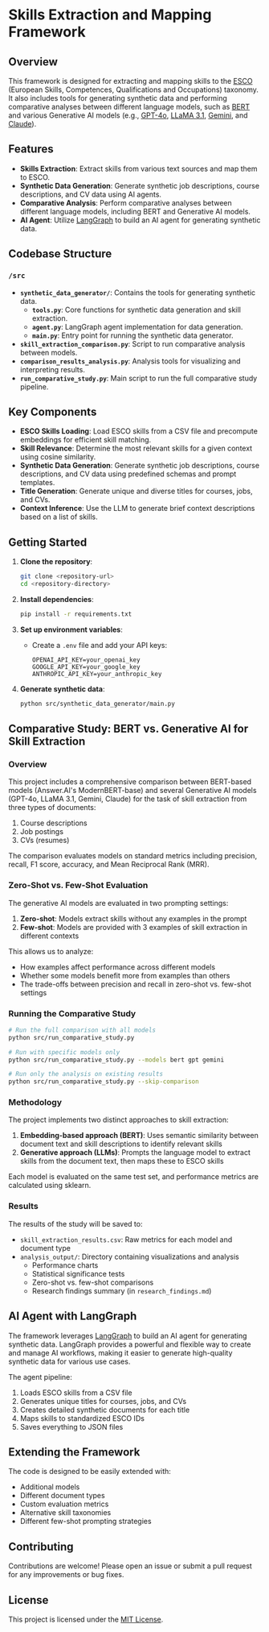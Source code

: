 # Skills Extraction and Mapping Framework

## Overview

This framework is designed for extracting and mapping skills to the [ESCO](https://ec.europa.eu/esco/portal/home) (European Skills, Competences, Qualifications and Occupations) taxonomy. It also includes tools for generating synthetic data and performing comparative analyses between different language models, such as [BERT](https://github.com/google-research/bert) and various Generative AI models (e.g., [GPT-4o](https://openai.com/gpt-4o), [LLaMA 3.1](https://ai.facebook.com/blog/llama-3/), [Gemini](https://ai.google.dev/gemini), and [Claude](https://www.anthropic.com/claude)).

## Features

- **Skills Extraction**: Extract skills from various text sources and map them to ESCO.
- **Synthetic Data Generation**: Generate synthetic job descriptions, course descriptions, and CV data using AI agents.
- **Comparative Analysis**: Perform comparative analyses between different language models, including BERT and Generative AI models.
- **AI Agent**: Utilize [LangGraph](https://langchain-ai.github.io/langgraph/) to build an AI agent for generating synthetic data.

## Codebase Structure

### `/src`
- **`synthetic_data_generator/`**: Contains the tools for generating synthetic data.
  - **`tools.py`**: Core functions for synthetic data generation and skill extraction.
  - **`agent.py`**: LangGraph agent implementation for data generation.
  - **`main.py`**: Entry point for running the synthetic data generator.
- **`skill_extraction_comparison.py`**: Script to run comparative analysis between models.
- **`comparison_results_analysis.py`**: Analysis tools for visualizing and interpreting results.
- **`run_comparative_study.py`**: Main script to run the full comparative study pipeline.

## Key Components

- **ESCO Skills Loading**: Load ESCO skills from a CSV file and precompute embeddings for efficient skill matching.
- **Skill Relevance**: Determine the most relevant skills for a given context using cosine similarity.
- **Synthetic Data Generation**: Generate synthetic job descriptions, course descriptions, and CV data using predefined schemas and prompt templates.
- **Title Generation**: Generate unique and diverse titles for courses, jobs, and CVs.
- **Context Inference**: Use the LLM to generate brief context descriptions based on a list of skills.

## Getting Started

1. **Clone the repository**:

   ```sh
   git clone <repository-url>
   cd <repository-directory>
   ```

2. **Install dependencies**:

   ```sh
   pip install -r requirements.txt
   ```

3. **Set up environment variables**:

   - Create a `.env` file and add your API keys:
     ```
     OPENAI_API_KEY=your_openai_key
     GOOGLE_API_KEY=your_google_key
     ANTHROPIC_API_KEY=your_anthropic_key
     ```

4. **Generate synthetic data**:
   ```sh
   python src/synthetic_data_generator/main.py
   ```

## Comparative Study: BERT vs. Generative AI for Skill Extraction

### Overview

This project includes a comprehensive comparison between BERT-based models (Answer.AI's ModernBERT-base) and several Generative AI models (GPT-4o, LLaMA 3.1, Gemini, Claude) for the task of skill extraction from three types of documents:

1. Course descriptions
2. Job postings
3. CVs (resumes)

The comparison evaluates models on standard metrics including precision, recall, F1 score, accuracy, and Mean Reciprocal Rank (MRR).

### Zero-Shot vs. Few-Shot Evaluation

The generative AI models are evaluated in two prompting settings:

1. **Zero-shot**: Models extract skills without any examples in the prompt
2. **Few-shot**: Models are provided with 3 examples of skill extraction in different contexts

This allows us to analyze:
- How examples affect performance across different models
- Whether some models benefit more from examples than others
- The trade-offs between precision and recall in zero-shot vs. few-shot settings

### Running the Comparative Study

```bash
# Run the full comparison with all models
python src/run_comparative_study.py

# Run with specific models only
python src/run_comparative_study.py --models bert gpt gemini

# Run only the analysis on existing results
python src/run_comparative_study.py --skip-comparison
```

### Methodology

The project implements two distinct approaches to skill extraction:

1. **Embedding-based approach (BERT)**: Uses semantic similarity between document text and skill descriptions to identify relevant skills
2. **Generative approach (LLMs)**: Prompts the language model to extract skills from the document text, then maps these to ESCO skills

Each model is evaluated on the same test set, and performance metrics are calculated using sklearn.

### Results

The results of the study will be saved to:

- `skill_extraction_results.csv`: Raw metrics for each model and document type
- `analysis_output/`: Directory containing visualizations and analysis
  - Performance charts
  - Statistical significance tests
  - Zero-shot vs. few-shot comparisons
  - Research findings summary (in `research_findings.md`)

## AI Agent with LangGraph

The framework leverages [LangGraph](https://langchain-ai.github.io/langgraph/) to build an AI agent for generating synthetic data. LangGraph provides a powerful and flexible way to create and manage AI workflows, making it easier to generate high-quality synthetic data for various use cases.

The agent pipeline:
1. Loads ESCO skills from a CSV file
2. Generates unique titles for courses, jobs, and CVs
3. Creates detailed synthetic documents for each title
4. Maps skills to standardized ESCO IDs
5. Saves everything to JSON files

## Extending the Framework

The code is designed to be easily extended with:

- Additional models
- Different document types
- Custom evaluation metrics
- Alternative skill taxonomies
- Different few-shot prompting strategies

## Contributing

Contributions are welcome! Please open an issue or submit a pull request for any improvements or bug fixes.

## License

This project is licensed under the [MIT License](./LICENSE).